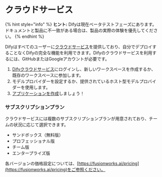 # クラウドサービス

{% hint style="info" %}
**ヒント:** Difyは現在ベータテストフェーズにあります。ドキュメントと製品に不一致がある場合は、製品の実際の体験を優先してください。
{% endhint %}

Difyはすべてのユーザーに[クラウドサービス](https://fusionworks.ai)を提供しており、自分でデプロイすることなくDifyの完全な機能を利用できます。Difyのクラウドサービスを利用するには、GitHubまたはGoogleアカウントが必要です。

1. [Difyクラウドサービス](https://fusionworks.ai)にログインし、新しいワークスペースを作成するか、既存のワークスペースに参加します。
2. モデルプロバイダーを設定するか、提供されているホスト型モデルプロバイダーを使用します。
3. [アプリケーションを作成](../guides/application_orchestrate/creating-an-application.md)しましょう！

### サブスクリプションプラン

クラウドサービスには複数のサブスクリプションプランが用意されており、チームの状況に応じて選択できます。

* サンドボックス（無料版）
* プロフェッショナル版
* チーム版
* エンタープライズ版

各バージョンの価格設定については、[https://fusionworks.ai/pricing](https://fusionworks.ai/pricing)をご参照ください。